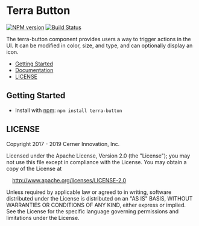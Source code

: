 # Terra Button


[![NPM version](https://badgen.net/npm/v/terra-button)](https://www.npmjs.org/package/terra-button)
[![Build Status](https://badgen.net/travis/cerner/terra-core)](https://travis-ci.com/cerner/terra-core)

The terra-button component provides users a way to trigger actions in the UI.
It can be modified in color, size, and type, and can optionally display an icon.

- [Getting Started](#getting-started)
- [Documentation](https://github.com/cerner/terra-core/tree/master/packages/terra-button/docs)
- [LICENSE](#license)

## Getting Started

- Install with [npm](https://www.npmjs.com): `npm install terra-button`

## LICENSE

Copyright 2017 - 2019 Cerner Innovation, Inc.

Licensed under the Apache License, Version 2.0 (the "License"); you may not use this file except in compliance with the License. You may obtain a copy of the License at

&nbsp;&nbsp;&nbsp;&nbsp;http://www.apache.org/licenses/LICENSE-2.0

Unless required by applicable law or agreed to in writing, software distributed under the License is distributed on an "AS IS" BASIS, WITHOUT WARRANTIES OR CONDITIONS OF ANY KIND, either express or implied. See the License for the specific language governing permissions and limitations under the License.
